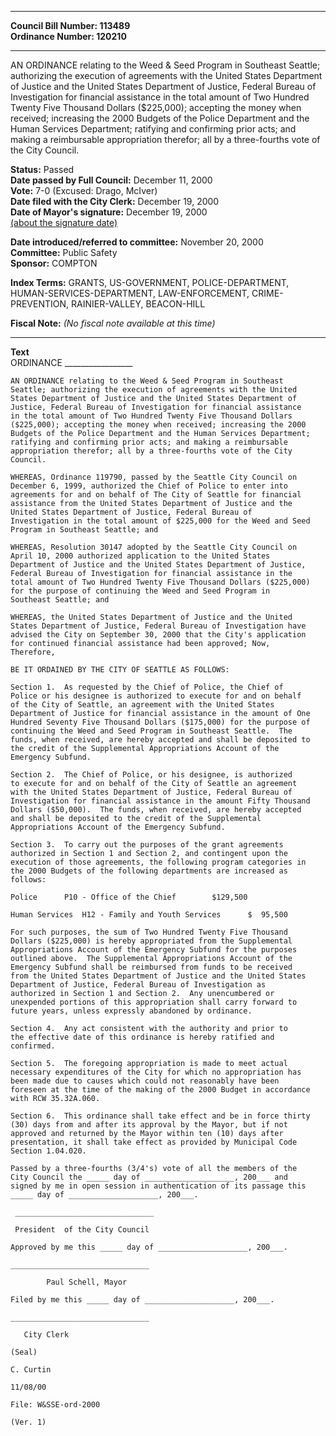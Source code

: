 * * * * *  
  
**Council Bill Number: [](#h0)[](#h2)113489**   
**Ordinance Number: 120210**  
  
* * * * *  
  
AN ORDINANCE relating to the Weed & Seed Program in Southeast Seattle; authorizing the execution of agreements with the United States Department of Justice and the United States Department of Justice, Federal Bureau of Investigation for financial assistance in the total amount of Two Hundred Twenty Five Thousand Dollars ($225,000); accepting the money when received; increasing the 2000 Budgets of the Police Department and the Human Services Department; ratifying and confirming prior acts; and making a reimbursable appropriation therefor; all by a three-fourths vote of the City Council.  
  
**Status:** Passed   
**Date passed by Full Council:** December 11, 2000   
**Vote:** 7-0 (Excused: Drago, McIver)   
**Date filed with the City Clerk:** December 19, 2000   
**Date of Mayor's signature:** December 19, 2000   
[(about the signature date)](/~public/approvaldate.htm)   
  
  
**Date introduced/referred to committee:** November 20, 2000   
**Committee:** Public Safety   
**Sponsor:** COMPTON   
  
**Index Terms:** GRANTS, US-GOVERNMENT, POLICE-DEPARTMENT, HUMAN-SERVICES-DEPARTMENT, LAW-ENFORCEMENT, CRIME-PREVENTION, RAINIER-VALLEY, BEACON-HILL  
  
**Fiscal Note:** *(No fiscal note available at this time)*  
  
* * * * *  
  
**Text**  
    ORDINANCE _________________  
  
    AN ORDINANCE relating to the Weed & Seed Program in Southeast  
    Seattle; authorizing the execution of agreements with the United  
    States Department of Justice and the United States Department of  
    Justice, Federal Bureau of Investigation for financial assistance  
    in the total amount of Two Hundred Twenty Five Thousand Dollars  
    ($225,000); accepting the money when received; increasing the 2000  
    Budgets of the Police Department and the Human Services Department;  
    ratifying and confirming prior acts; and making a reimbursable  
    appropriation therefor; all by a three-fourths vote of the City  
    Council.  
  
    WHEREAS, Ordinance 119790, passed by the Seattle City Council on  
    December 6, 1999, authorized the Chief of Police to enter into  
    agreements for and on behalf of The City of Seattle for financial  
    assistance from the United States Department of Justice and the  
    United States Department of Justice, Federal Bureau of  
    Investigation in the total amount of $225,000 for the Weed and Seed  
    Program in Southeast Seattle; and  
  
    WHEREAS, Resolution 30147 adopted by the Seattle City Council on  
    April 10, 2000 authorized application to the United States  
    Department of Justice and the United States Department of Justice,  
    Federal Bureau of Investigation for financial assistance in the  
    total amount of Two Hundred Twenty Five Thousand Dollars ($225,000)  
    for the purpose of continuing the Weed and Seed Program in  
    Southeast Seattle; and  
  
    WHEREAS, the United States Department of Justice and the United  
    States Department of Justice, Federal Bureau of Investigation have  
    advised the City on September 30, 2000 that the City's application  
    for continued financial assistance had been approved; Now,  
    Therefore,  
  
    BE IT ORDAINED BY THE CITY OF SEATTLE AS FOLLOWS:  
  
    Section 1.  As requested by the Chief of Police, the Chief of  
    Police or his designee is authorized to execute for and on behalf  
    of the City of Seattle, an agreement with the United States  
    Department of Justice for financial assistance in the amount of One  
    Hundred Seventy Five Thousand Dollars ($175,000) for the purpose of  
    continuing the Weed and Seed Program in Southeast Seattle.  The  
    funds, when received, are hereby accepted and shall be deposited to  
    the credit of the Supplemental Appropriations Account of the  
    Emergency Subfund.  
  
    Section 2.  The Chief of Police, or his designee, is authorized  
    to execute for and on behalf of the City of Seattle an agreement  
    with the United States Department of Justice, Federal Bureau of  
    Investigation for financial assistance in the amount Fifty Thousand  
    Dollars ($50,000).  The funds, when received, are hereby accepted  
    and shall be deposited to the credit of the Supplemental  
    Appropriations Account of the Emergency Subfund.  
  
    Section 3.  To carry out the purposes of the grant agreements  
    authorized in Section 1 and Section 2, and contingent upon the  
    execution of those agreements, the following program categories in  
    the 2000 Budgets of the following departments are increased as  
    follows:  
  
    Police      P10 - Office of the Chief        $129,500  
  
    Human Services  H12 - Family and Youth Services      $  95,500  
  
    For such purposes, the sum of Two Hundred Twenty Five Thousand  
    Dollars ($225,000) is hereby appropriated from the Supplemental  
    Appropriations Account of the Emergency Subfund for the purposes  
    outlined above.  The Supplemental Appropriations Account of the  
    Emergency Subfund shall be reimbursed from funds to be received  
    from the United States Department of Justice and the United States  
    Department of Justice, Federal Bureau of Investigation as  
    authorized in Section 1 and Section 2.  Any unencumbered or  
    unexpended portions of this appropriation shall carry forward to  
    future years, unless expressly abandoned by ordinance.  
  
    Section 4.  Any act consistent with the authority and prior to  
    the effective date of this ordinance is hereby ratified and  
    confirmed.  
  
    Section 5.  The foregoing appropriation is made to meet actual  
    necessary expenditures of the City for which no appropriation has  
    been made due to causes which could not reasonably have been  
    foreseen at the time of the making of the 2000 Budget in accordance  
    with RCW 35.32A.060.  
  
    Section 6.  This ordinance shall take effect and be in force thirty  
    (30) days from and after its approval by the Mayor, but if not  
    approved and returned by the Mayor within ten (10) days after  
    presentation, it shall take effect as provided by Municipal Code  
    Section 1.04.020.  
  
    Passed by a three-fourths (3/4's) vote of all the members of the  
    City Council the _____ day of ____________________, 200___ and  
    signed by me in open session in authentication of its passage this  
    _____ day of ____________________, 200___.  
  
     _______________________________  
  
     President  of the City Council  
  
    Approved by me this _____ day of ____________________, 200___.  
  
    _______________________________  
  
            Paul Schell, Mayor  
  
    Filed by me this _____ day of ____________________, 200___.  
  
    _______________________________  
  
       City Clerk  
  
    (Seal)  
  
    C. Curtin  
  
    11/08/00  
  
    File: W&SSE-ord-2000  
  
    (Ver. 1)  
